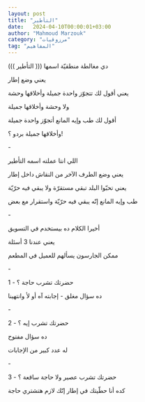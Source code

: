 ```yaml
---
layout: post
title: "التأطير"
date:   2024-04-10T00:00:01+03:00
author: "Mahmoud Marzouk"
category: "مرزوقيات"
tag: "المفاهيم"
---
```



دي مغالطة منطقيّة اسمها ((( التأطير )))

يعني وضع إطار

يعني أقول لك تتجوّز واحدة جميلة وأخلاقها وحشة

ولا وحشة وأخلاقها جميلة

أقول لك طب وإيه المانع أتجوّز واحدة جميلة

وأخلاقها جميلة بردو ؟!

\-

اللي انتا عملته اسمه التأطير

يعني وضع الطرف الآخر من النقاش داخل إطار

يعني تحبّوا البلد تبقي مستقرّة ولا يبقي فيه حرّيّة

طب وإيه المانع إنّه يبقي فيه حرّيّة واستقرار مع بعض

\-

أخيرا الكلام ده بيستخدم في التسويق

يعني عندنا 3 أسئلة

ممكن الجارسون يسألهم للعميل في المطعم

\-

1 - حضرتك تشرب حاجة ؟

ده سؤال مغلق - إجابته آه أو لأ وانتهينا

\-

2 - حضرتك تشرب إيه ؟

ده سؤال مفتوح

له عدد كبير من الإجابات

\-

3 - حضرتك تشرب عصير ولا حاجة ساقعة ؟

كده أنا حطّيتك في إطار إنّك لازم هتشتري حاجة
